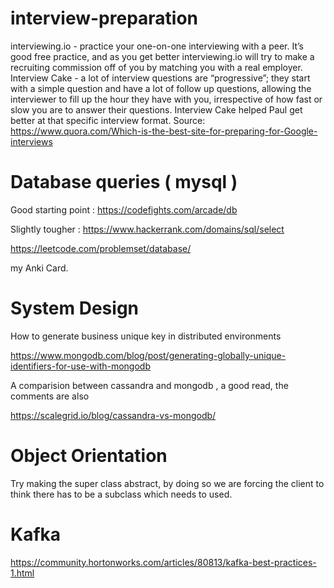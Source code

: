 # interview-preparation

interviewing.io - practice your one-on-one interviewing with a peer. It’s good free practice, and as you get better interviewing.io will try to make a recruiting commission off of you by matching you with a real employer.
Interview Cake - a lot of interview questions are “progressive”; they start with a simple question and have a lot of follow up questions, allowing the interviewer to fill up the hour they have with you, irrespective of how fast or slow you are to answer their questions. Interview Cake helped Paul get better at that specific interview format.
Source: https://www.quora.com/Which-is-the-best-site-for-preparing-for-Google-interviews


# Database queries ( mysql )

  Good starting point : https://codefights.com/arcade/db
  
  Slightly tougher : https://www.hackerrank.com/domains/sql/select
  
  https://leetcode.com/problemset/database/
  
  my Anki Card.
# System Design


How to generate business unique key in distributed environments

https://www.mongodb.com/blog/post/generating-globally-unique-identifiers-for-use-with-mongodb

A comparision between cassandra and mongodb , a good read, the comments are also 

https://scalegrid.io/blog/cassandra-vs-mongodb/


# Object Orientation 

Try making the super class abstract, by doing so we are forcing the client to think there has to be a subclass which needs to used.


# Kafka

 https://community.hortonworks.com/articles/80813/kafka-best-practices-1.html
